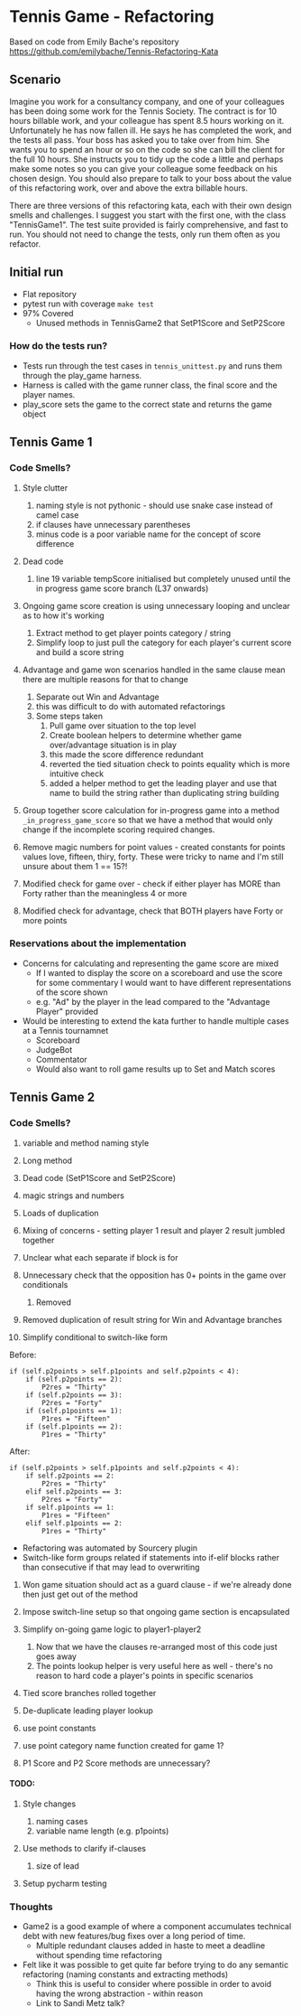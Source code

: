# Tennis Game - Refactoring

Based on code from Emily Bache's repository
https://github.com/emilybache/Tennis-Refactoring-Kata

## Scenario

Imagine you work for a consultancy company, and one of your colleagues has been doing some work for the Tennis Society. 
The contract is for 10 hours billable work, and your colleague has spent 8.5 hours working on it. 
Unfortunately he has now fallen ill. He says he has completed the work, and the tests all pass. 
Your boss has asked you to take over from him. She wants you to spend an hour or so on the code so she can bill the client for the full 10 hours. 
She instructs you to tidy up the code a little and perhaps make some notes so you can give your colleague some feedback on his chosen design. 
You should also prepare to talk to your boss about the value of this refactoring work, over and above the extra billable hours.

There are three versions of this refactoring kata, each with their own design smells and challenges. 
I suggest you start with the first one, with the class "TennisGame1". The test suite provided is fairly comprehensive, and fast to run. 
You should not need to change the tests, only run them often as you refactor.

## Initial run

* Flat repository
* pytest run with coverage `make test`
* 97% Covered
    * Unused methods in TennisGame2 that SetP1Score and SetP2Score

### How do the tests run?

* Tests run through the test cases in `tennis_unittest.py` and runs them through the play_game harness. 
* Harness is called with the game runner class, the final score and the player names.
* play_score sets the game to the correct state and returns the game object


## Tennis Game 1

### Code Smells?

1. Style clutter
    1. naming style is not pythonic - should use snake case instead of camel case
    1. if clauses have unnecessary parentheses
    1. minus code is a poor variable name for the concept of score difference

1. Dead code
    1. line 19 variable tempScore initialised but completely unused until the in progress game score branch (L37 onwards)  

1. Ongoing game score creation is using unnecessary looping and unclear as to how it's working
    1. Extract method to get player points category / string
    1. Simplify loop to just pull the category for each player's current score and build a score string

1. Advantage and game won scenarios handled in the same clause mean there are multiple reasons for that to change
    1. Separate out Win and Advantage 
    1. this was difficult to do with automated refactorings
    1. Some steps taken
        1. Pull game over situation to the top level
        1. Create boolean helpers to determine whether game over/advantage situation is in play
        1. this made the score difference redundant
        1. reverted the tied situation check to points equality which is more intuitive check
        1. added a helper method to get the leading player and use that name to build the string rather than duplicating string building
    
1. Group together score calculation for in-progress game into a method `_in_progress_game_score` so that we have a method 
that would only change if the incomplete scoring required changes.

1. Remove magic numbers for point values - created constants for points values love, fifteen, thiry, forty. These were 
tricky to name and I'm still unsure about them 1 == 15?!

1. Modified check for game over - check if either player has MORE than Forty rather than the meaningless 4 or more

1. Modified check for advantage, check that BOTH players have Forty or more points

### Reservations about the implementation

* Concerns for calculating and representing the game score are mixed
    * If I wanted to display the score on a scoreboard and use the score for some commentary I would want to have different 
    representations of the score shown
    * e.g. "Ad" by the player in the lead compared to the "Advantage Player" provided
* Would be interesting to extend the kata further to handle multiple cases at a Tennis tournamnet
    * Scoreboard
    * JudgeBot
    * Commentator
    * Would also want to roll game results up to Set and Match scores


## Tennis Game 2

### Code Smells?

1. variable and method naming style
1. Long method
1. Dead code (SetP1Score and SetP2Score)
1. magic strings and numbers
1. Loads of duplication
1. Mixing of concerns - setting player 1 result and player 2 result jumbled together
1. Unclear what each separate if block is for
1. Unnecessary check that the opposition has 0+ points in the game over conditionals
    1. Removed

1. Removed duplication of result string for Win and Advantage branches

1. Simplify conditional to switch-like form

Before:
```
if (self.p2points > self.p1points and self.p2points < 4):
    if (self.p2points == 2):
        P2res = "Thirty"
    if (self.p2points == 3):
        P2res = "Forty"
    if (self.p1points == 1):
        P1res = "Fifteen"
    if (self.p1points == 2):
        P1res = "Thirty"
```


After:
```
if (self.p2points > self.p1points and self.p2points < 4):
    if self.p2points == 2:
        P2res = "Thirty"
    elif self.p2points == 3:
        P2res = "Forty"
    if self.p1points == 1:
        P1res = "Fifteen"
    elif self.p1points == 2:
        P1res = "Thirty"
```

* Refactoring was automated by Sourcery plugin
* Switch-like form groups related if statements into if-elif blocks rather than consecutive if that may lead to overwriting

1. Won game situation should act as a guard clause - if we're already done then just get out of the method

1. Impose switch-line setup so that ongoing game section is encapsulated

1. Simplify on-going game logic to player1-player2
    1. Now that we have the clauses re-arranged most of this code just goes away
    1. The points lookup helper is very useful here as well - there's no reason to 
    hard code a player's points in specific scenarios

1. Tied score branches rolled together

1. De-duplicate leading player lookup

1. use point constants
1. use point category name function created for game 1?
1. P1 Score and P2 Score methods are unnecessary?

#### TODO:


1. Style changes
    1. naming cases
    1. variable name length (e.g. p1points)

1. Use methods to clarify if-clauses
    1. size of lead

1. Setup pycharm testing

### Thoughts

* Game2 is a good example of where a component accumulates technical debt with new features/bug fixes over a long period of time.
    * Multiple redundant clauses added in haste to meet a deadline without spending time refactoring
* Felt like it was possible to get quite far before trying to do any semantic refactoring (naming constants and extracting methods)
    * Think this is useful to consider where possible in order to avoid having the wrong abstraction - within reason
    * Link to Sandi Metz talk?



